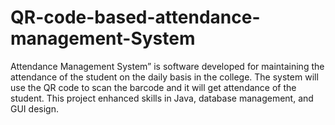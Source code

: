 # QR-code-based-attendance-management-System
Attendance Management System” is software developed for maintaining the attendance of the student on the daily basis in the college. The system will use the QR code to scan the barcode and it will get attendance of the student. This project enhanced  skills in Java, database management, and GUI design.
